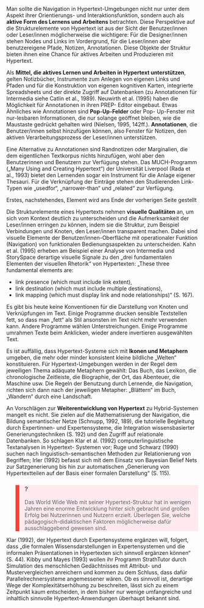<!-- filename: 07_Werkzeuge.md -->
<!-- title: Werkzeuge -->

Man sollte die Navigation in Hypertext-Umgebungen nicht nur unter dem Aspekt ihrer Orientierungs- und Interaktionsfunktion, sondern auch als **aktive Form des Lernens und Arbeitens** betrachten. Diese Perspektive auf die Strukturelemente von Hypertext ist aus der Sicht der Benutzer/innen oder Leser/innen möglicherweise die wichtigere: Für die Designer/innen stehen Nodes und Links im Vordergrund, für die Leser/innen aber benutzereigene Pfade, Notizen, Annotationen. Diese Objekte der Struktur bieten ihnen eine Chance für aktives Arbeiten und Produzieren mit Hypertext.

Als **Mittel, die aktives Lernen und Arbeiten in Hypertext unterstützen**, gelten Notizbücher, Instrumente zum Anlegen von eigenen Links und Pfaden und für die Konstruktion von eigenen kognitiven Karten, integrierte Spreadsheets und der direkte Zugriff auf Datenbanken (zu Annotationen für Intermedia siehe Catlin et al., 1989). Neuwirth et al. (1995) haben die Möglichkeit für Annotationen in ihren PREP- Editor eingebaut. Etwas Ähnliches wie Annotationen sind **Pop-Up-Felder** oder Pop- Up-Fenster mit nur-lesbaren Informationen, die nur solange geöffnet bleiben, wie die Maustaste gedrückt gehalten wird (Nielsen, 1995, 142ff.). **Annotationen**, die Benutzer/innen selbst hinzufügen können, also Fenster für Notizen, den aktiven Verarbeitungsprozess der Leser/innen unterstützen.

Eine Alternative zu Annotationen sind Randnotizen oder Marginalien, die dem eigentlichen Textkorpus nichts hinzufügen, wohl aber den Benutzerinnen und Benutzern zur Verfügung stehen. Das MUCH-Programm („Many Using and Creating Hypertext“) der Universität Liverpool (Rada et al., 1993) bietet den Lernenden sogar ein Instrument für die Anlage eigener Thesauri. Für die Verknüpfung der Einträge stehen den Studierenden Link-Typen wie „usedfor“, „narrower-than“ und „related“ zur Verfügung.

Erstes, nachstehendes, Element wird ans Ende der vorherigen Seite gestellt

Die Strukturelemente eines Hypertexts nehmen **visuelle Qualitäten** an, um sich vom Kontext deutlich zu unterscheiden und die Aufmerksamkeit der Leser/innen erringen zu können, indem sie die Struktur, zum Beispiel Verbindungen und Knoten, den Leser/innen transparent machen. Dabei sind visuelle Elemente der Benutzer/innen-Oberfläche mit operationaler Funktion (Navigation) von funktionalen Bedienungsaspekten zu unterscheiden. Kahn et al. (1995) erheben am Beispiel einer Analyse von Intermedia und StorySpace derartige visuelle Signale zu den „drei fundamentalen Elementen der visuellen Rhetorik“ von Hypertexten: „These three fundamental elements are:

- link presence (which must include link extent),
- link destination (which must include multiple destinations),
- link mapping (which must display link and node relationships)“ (S. 167).

Es gibt bis heute keine Konventionen für die Darstellung von Knoten und Verknüpfungen im Text. Einige Programme drucken sensible Textstellen fett, so dass man „fett“ als Stil ansonsten im Text nicht mehr verwenden kann. Andere Programme wählen Unterstreichungen. Einige Programme umrahmen Texte beim Anklicken, wieder andere invertieren ausgewählten Text.

Es ist auffällig, dass Hypertext-Systeme sich mit **Ikonen und Metaphern** umgeben, die mehr oder minder konsistent kleine bildliche „Welten“ konstituieren. Für Hypertext-Umgebungen werden in der Regel dem jeweiligen Thema adäquate Metaphern gewählt: Das Buch, das Lexikon, die chronologische Zeitleiste, die Biographie, der Ort, das Abenteuer, die Maschine usw. Die Regeln der Benutzung durch Lernende, die Navigation, richten sich dann nach der jeweiligen Metapher: „Blättern“ im Buch, „Wandern“ durch eine Landschaft.

An Vorschlägen zur **Weiterentwicklung von Hypertext** zu Hybrid-Systemen mangelt es nicht. Sie zielen auf die Mathematisierung der Navigation, die Bildung semantischer Netze (Schnupp, 1992, 189), die tutorielle Begleitung durch Expertinnen- und Expertensysteme, die Integration wissensbasierter Generierungstechniken (S. 192) und den Zugriff auf relationale Datenbanken. So schlagen Klar et al. (1992) computerlinguistische Textanalysen in Hypertext- Systemen vor; Ruge und Schwarz (1990) suchen nach linguistisch-semantischen Methoden zur Relationierung von Begriffen; Irler (1992) befasst sich mit dem Einsatz von Bayesian Belief Nets zur Satzgenerierung bis hin zur automatischen „Generierung von Hypertextteilen auf der Basis einer formalen Darstellung“ (S. 115).

<blockquote style="background: #FFEBEE; border-left: 10px solid #F44336">

### ?

Das World Wide Web mit seiner Hypertext-Struktur hat in wenigen Jahren eine enorme Entwicklung hinter sich gebracht und großen Erfolg bei Nutzerinnen und Nutzern erzielt. Überlegen Sie, welche pädagogisch-didaktischen Faktoren möglicherweise dafür ausschlaggebend gewesen sind.

</blockquote>

Klar (1992), der Hypertext durch Expertensysteme ergänzen will, folgert, dass „die formalen Wissensdarstellungen in Expertensystemen und die informalen Präsentationen in Hypertexten sich sinnvoll ergänzen können“ (S. 44). Kibby und Mayes (1993) wollen ihr Programm StrathTutor durch Simulation des menschlichen Gedächtnisses mit Attribut- und Mustervergleichen anreichern und kommen zu dem Schluss, dass dafür Parallelrechnersysteme angemessener wären. Ob es sinnvoll ist, derartige Wege der Komplexitätserhöhung zu beschreiten, lässt sich zu einem Zeitpunkt kaum entscheiden, in dem bisher nur wenige umfangreiche und inhaltlich sinnvolle Hypertext-Anwendungen überhaupt bekannt sind.

